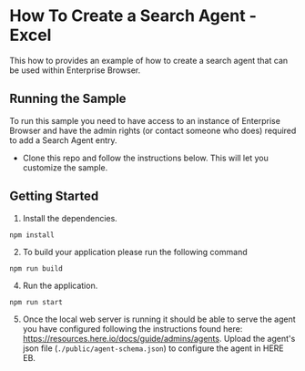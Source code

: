 # How To Create a Search Agent - Excel

This how to provides an example of how to create a search agent that can be used within Enterprise Browser.

## Running the Sample

To run this sample you need to have access to an instance of Enterprise Browser and have the admin rights (or contact someone who does) required to add a Search Agent entry.

- Clone this repo and follow the instructions below. This will let you customize the sample.

## Getting Started

1. Install the dependencies.

```shell
npm install
```

2. To build your application please run the following command

```shell
npm run build
```

4. Run the application.

```shell
npm run start
```

5. Once the local web server is running it should be able to serve the agent you have configured following the instructions found here: <https://resources.here.io/docs/guide/admins/agents>. Upload the agent's json file (`./public/agent-schema.json`) to
   configure the agent in HERE EB.
